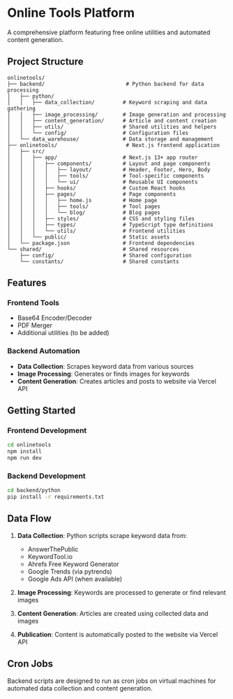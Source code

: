 # Online Tools Platform

A comprehensive platform featuring free online utilities and automated content generation.

## Project Structure

```
onlinetools/
├── backend/                          # Python backend for data processing
│   ├── python/
│   │   ├── data_collection/         # Keyword scraping and data gathering
│   │   ├── image_processing/        # Image generation and processing
│   │   ├── content_generation/      # Article and content creation
│   │   ├── utils/                   # Shared utilities and helpers
│   │   └── config/                  # Configuration files
│   └── data_warehouse/              # Data storage and management
├── onlinetools/                      # Next.js frontend application
│   ├── src/
│   │   ├── app/                     # Next.js 13+ app router
│   │   │   ├── components/          # Layout and page components
│   │   │   │   ├── layout/          # Header, Footer, Hero, Body
│   │   │   │   ├── tools/           # Tool-specific components
│   │   │   │   └── ui/              # Reusable UI components
│   │   │   ├── hooks/               # Custom React hooks
│   │   │   ├── pages/               # Page components
│   │   │   │   ├── home.js          # Home page
│   │   │   │   ├── tools/           # Tool pages
│   │   │   │   └── blog/            # Blog pages
│   │   │   ├── styles/              # CSS and styling files
│   │   │   ├── types/               # TypeScript type definitions
│   │   │   └── utils/               # Frontend utilities
│   │   └── public/                  # Static assets
│   └── package.json                 # Frontend dependencies
└── shared/                          # Shared resources
    ├── config/                      # Shared configuration
    └── constants/                   # Shared constants
```

## Features

### Frontend Tools
- Base64 Encoder/Decoder
- PDF Merger
- Additional utilities (to be added)

### Backend Automation
- **Data Collection**: Scrapes keyword data from various sources
- **Image Processing**: Generates or finds images for keywords
- **Content Generation**: Creates articles and posts to website via Vercel API

## Getting Started

### Frontend Development
```bash
cd onlinetools
npm install
npm run dev
```

### Backend Development
```bash
cd backend/python
pip install -r requirements.txt
```

## Data Flow

1. **Data Collection**: Python scripts scrape keyword data from:
   - AnswerThePublic
   - KeywordTool.io
   - Ahrefs Free Keyword Generator
   - Google Trends (via pytrends)
   - Google Ads API (when available)

2. **Image Processing**: Keywords are processed to generate or find relevant images

3. **Content Generation**: Articles are created using collected data and images

4. **Publication**: Content is automatically posted to the website via Vercel API

## Cron Jobs

Backend scripts are designed to run as cron jobs on virtual machines for automated data collection and content generation. 
  